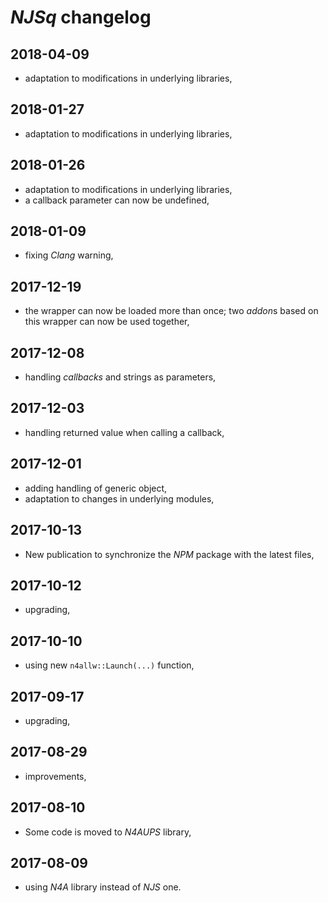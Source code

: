 # *NJSq* changelog

## 2018-04-09

- adaptation to modifications in underlying libraries,

## 2018-01-27

- adaptation to modifications in underlying libraries,

## 2018-01-26

- adaptation to modifications in underlying libraries,
- a callback parameter can now be undefined,

## 2018-01-09

- fixing *Clang* warning,

## 2017-12-19

- the wrapper can now be loaded more than once; two *addon*s based on this wrapper can now be used together,

## 2017-12-08

- handling *callbacks* and strings as parameters,

## 2017-12-03

- handling returned value when calling a callback,

## 2017-12-01

- adding handling of generic object,
- adaptation to changes in underlying modules,

## 2017-10-13

- New publication to synchronize the *NPM* package with the latest files,

## 2017-10-12

- upgrading,

## 2017-10-10

- using new `n4allw::Launch(...)` function,

## 2017-09-17

- upgrading,

## 2017-08-29

- improvements,

## 2017-08-10

- Some code is moved to *N4AUPS* library,

## 2017-08-09

- using *N4A* library instead of *NJS* one.